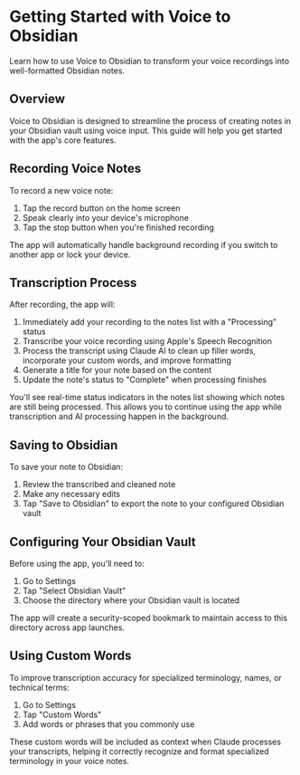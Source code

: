 # Getting Started with Voice to Obsidian

Learn how to use Voice to Obsidian to transform your voice recordings into well-formatted Obsidian notes.

## Overview

Voice to Obsidian is designed to streamline the process of creating notes in your Obsidian vault using voice input. This guide will help you get started with the app's core features.

## Recording Voice Notes

To record a new voice note:

1. Tap the record button on the home screen
2. Speak clearly into your device's microphone
3. Tap the stop button when you're finished recording

The app will automatically handle background recording if you switch to another app or lock your device.

## Transcription Process

After recording, the app will:

1. Immediately add your recording to the notes list with a "Processing" status
2. Transcribe your voice recording using Apple's Speech Recognition
3. Process the transcript using Claude AI to clean up filler words, incorporate your custom words, and improve formatting
4. Generate a title for your note based on the content
5. Update the note's status to "Complete" when processing finishes

You'll see real-time status indicators in the notes list showing which notes are still being processed. This allows you to continue using the app while transcription and AI processing happen in the background.

## Saving to Obsidian

To save your note to Obsidian:

1. Review the transcribed and cleaned note
2. Make any necessary edits
3. Tap "Save to Obsidian" to export the note to your configured Obsidian vault

## Configuring Your Obsidian Vault

Before using the app, you'll need to:

1. Go to Settings
2. Tap "Select Obsidian Vault"
3. Choose the directory where your Obsidian vault is located

The app will create a security-scoped bookmark to maintain access to this directory across app launches.

## Using Custom Words

To improve transcription accuracy for specialized terminology, names, or technical terms:

1. Go to Settings
2. Tap "Custom Words"
3. Add words or phrases that you commonly use

These custom words will be included as context when Claude processes your transcripts, helping it correctly recognize and format specialized terminology in your voice notes.

